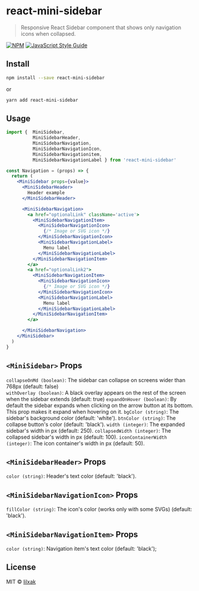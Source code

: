 # react-mini-sidebar

> Responsive React Sidebar component that shows only navigation icons when collapsed.

[![NPM](https://img.shields.io/npm/v/react-mini-sidebar.svg)](https://www.npmjs.com/package/react-mini-sidebar) [![JavaScript Style Guide](https://img.shields.io/badge/code_style-standard-brightgreen.svg)](https://standardjs.com)

## Install

```bash
npm install --save react-mini-sidebar
```
or  
```bash
yarn add react-mini-sidebar
```
## Usage

```jsx
import {  MiniSidebar, 
          MiniSidebarHeader, 
          MiniSidebarNavigation, 
          MiniSidebarNavigationIcon, 
          MiniSidebarNavigationitem, 
          MiniSidebarNavigationLabel } from 'react-mini-sidebar'

const Navigation = (props) => {
  return (
    <MiniSidebar props={value}>
      <MiniSidebarHeader>
        Header example
      </MiniSidebarHeader>

      <MiniSidebarNavigation>
        <a href="optionalLink" className='active'>
          <MiniSidebarNavigationItem>
            <MiniSidebarNavigationIcon>
              {/* Image or SVG icon */}
            </MiniSidebarNavigationIcon>
            <MiniSidebarNavigationLabel>
              Menu label
            </MiniSidebarNavigationLabel>
          </MiniSidebarNavigationItem>
        </a>
        <a href="optionalLink2">
          <MiniSidebarNavigationItem>
            <MiniSidebarNavigationIcon>
              {/* Image or SVG icon */}
            </MiniSidebarNavigationIcon>
            <MiniSidebarNavigationLabel>
              Menu label
            </MiniSidebarNavigationLabel>
          </MiniSidebarNavigationItem>
        </a>

      </MiniSidebarNavigation>
    </MiniSidebar>
  )
}
```

## `<MiniSidebar>` Props

`collapseOnMd (boolean)`: The sidebar can collapse on screens wider than 768px (default: false)  
`withOverlay (boolean)`: A black overlay appears on the rest of the screen when the sidebar extends (default: true)
`expandOnHover (boolean)`: By default the sidebar expands when clicking on the arrow button at its bottom. This prop makes it expand when hovering on it.
`bgColor (string)`: The sidebar's background color (default: 'white').
`btnColor (string)`: The collapse button's color (default: 'black').
`width (integer)`: The expanded sidebar's width in px (default: 250).
`collapsedWidth (integer)`: The collapsed sidebar's width in px (default: 100).
`iconContainerWidth (integer)`: The icon container's width in px (default: 50).

## `<MiniSidebarHeader>` Props

`color (string)`: Header's text color (default: 'black').

## `<MiniSidebarNavigationIcon>` Props

`fillColor (string)`: The icon's color (works only with some SVGs) (default: 'black').

## `<MiniSidebarNavigationItem>` Props

`color (string)`: Navigation item's text color (default: 'black');

## License

MIT © [lilxak](https://github.com/lilxak)
